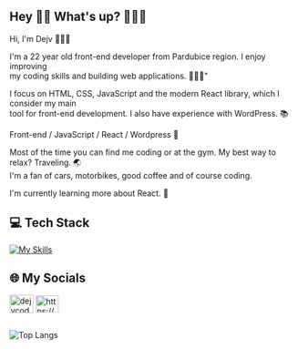 ## Hey 👋🏻 What's up? 👨🏻‍💻
Hi, I'm Dejv 👨🏻‍💻<br>

I'm a 22 year old front-end developer from Pardubice region. I enjoy improving <br> 
my coding skills and building web applications. 🙋🏻‍♂️"

I focus on HTML, CSS, JavaScript and the modern React library, which I consider my main <br>
tool for front-end development. I also have experience with WordPress. 📚

Front-end / JavaScript / React / Wordpress 🚀

Most of the time you can find me coding or at the gym. My best way to relax? Traveling. 🌏 <br>
I'm a fan of cars, motorbikes, good coffee and of course coding.

I'm currently learning more about React. 🌱


## 💻 Tech Stack 
[![My Skills](https://skillicons.dev/icons?i=html,css,javascript,react,wordpress,sass,bootstrap,mysql,firebase,figma,vscode,git,github)](https://skillicons.dev)

## 🌐 My Socials
<a href="https://instagram.com/dejvcodes" target="_blank"><img align="center" src="https://raw.githubusercontent.com/rahuldkjain/github-profile-readme-generator/master/src/images/icons/Social/instagram.svg" alt="dejvcodes" height="32" width="42" /></a>
<a href="https://www.linkedin.com/in/david-kalmus-5b6b99299/" target="blank"><img align="center" src="https://raw.githubusercontent.com/rahuldkjain/github-profile-readme-generator/master/src/images/icons/Social/linked-in-alt.svg" alt="https://www.linkedin.com/in/david-kalmus-5b6b99299/" height="30" width="40" /></a>

##
![Top Langs](https://github-readme-stats.vercel.app/api/top-langs/?username=DejvCodes&layout=compact&title_color=fff&text_color=ffff&bg_color=161b22&hide_border=true&locale=en&custom_title=Top%20%Languages)

<!--
**DejvCodes/DejvCodes** is a ✨ _special_ ✨ repository because its `README.md` (this file) appears on your GitHub profile.

Here are some ideas to get you started:

- 🔭 I’m currently working on ...
- 🌱 I’m currently learning ...
- 👯 I’m looking to collaborate on ...
- 🤔 I’m looking for help with ...
- 💬 Ask me about ...
- 📫 How to reach me: ...
- 😄 Pronouns: ...
- ⚡ Fun fact: ...
-->
